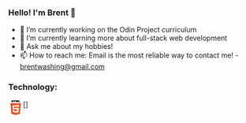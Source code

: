 ### Hello! I'm Brent 👋

- 🔭 I’m currently working on the Odin Project curriculum
- 🌱 I’m currently learning more about full-stack web development
- 💬 Ask me about my hobbies!
- 📫 How to reach me: Email is the most reliable way to contact me! - brentwashing@gmail.com

### Technology:
[<img align="left" alt="Java" width="30px" src="https://raw.githubusercontent.com/github/explore/80688e429a7d4ef2fca1e82350fe8e3517d3494d/topics/html/html.png" />]
